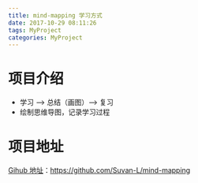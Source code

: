 ```yaml
---
title: mind-mapping 学习方式
date: 2017-10-29 08:11:26
tags: MyProject
categories: MyProject
---
```



# 项目介绍
- 学习 ——> 总结（画图）——> 复习
- 绘制思维导图，记录学习过程

# 项目地址 
[Gihub 地址](https://github.com/Suvan-L/mind-mapping)：https://github.com/Suvan-L/mind-mapping